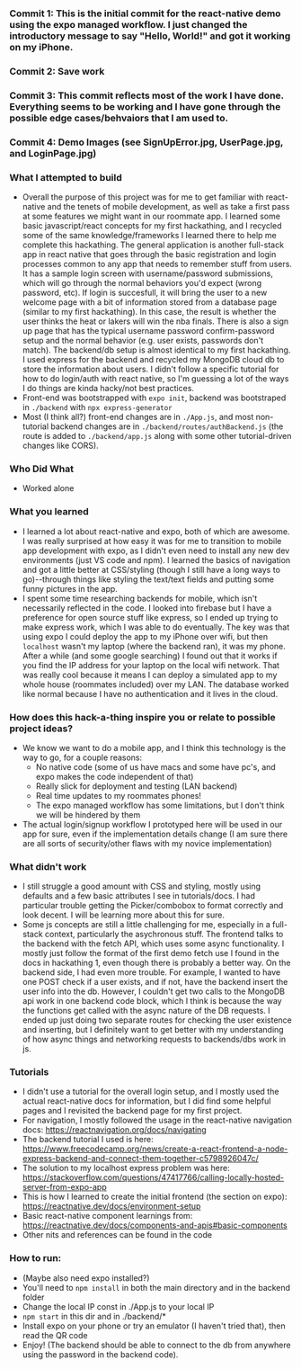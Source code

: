 ### Commit 1: This is the initial commit for the react-native demo using the expo managed workflow. I just changed the introductory message to say "Hello, World!" and got it working on my iPhone. 

### Commit 2: Save work
### Commit 3: This commit reflects most of the work I have done. Everything seems to be working and I have gone through the possible edge cases/behvaiors that I am used to. 
### Commit 4: Demo Images (see SignUpError.jpg, UserPage.jpg, and LoginPage.jpg)

### What I attempted to build
* Overall the purpose of this project was for me to get familiar with react-native and the tenets of mobile development, as well as take a first pass at some features we might want in our roommate app. I learned some basic javascript/react concepts for my first hackathing, and I recycled some of the same knowledge/frameworks I learned there to help me complete this hackathing. The general application is another full-stack app in react native that goes through the basic registration and login processes common to any app that needs to remember stuff from users. It has a sample login screen with username/password submissions, which will go through the normal behaviors you'd expect (wrong password, etc). If login is succesfull, it will bring the user to a new welcome page with a bit of information stored from a database page (similar to my first hackathing). In this case, the result is whether the user thinks the heat or lakers will win the nba finals. There is also a sign up page that has the typical username password confirm-password setup and the normal behavior (e.g. user exists, passwords don't match). The backend/db setup is almost identical to my first hackathing. I used express for the backend and recycled my MongoDB cloud db to store the information about users. I didn't follow a specific tutorial for how to do login/auth with react native, so I'm guessing a lot of the ways I do things are kinda hacky/not best practices. 
* Front-end was bootstrapped with `expo init`, backend was bootstraped in `./backend` with `npx express-generator`
* Most (I think all?) front-end changes are in `./App.js`, and most non-tutorial backend changes are in `./backend/routes/authBackend.js` (the route is added to `./backend/app.js` along with some other tutorial-driven changes like CORS). 

### Who Did What
* Worked alone 

### What you learned 
* I learned a lot about react-native and expo, both of which are awesome. I was really surprised at how easy it was for me to transition to mobile app development with expo, as I didn't even need to install any new dev environments (just VS code and npm). I learned the basics of navigation and got a little better at CSS/styling (though I still have a long ways to go)--through things like styling the text/text fields and putting some funny pictures in the app. 
* I spent some time researching backends for mobile, which isn't necessarily reflected in the code. I looked into firebase but I have a preference for open source stuff like express, so I ended up trying to make express work, which I was able to do eventually. The key was that using expo I could deploy the app to my iPhone over wifi, but then `localhost` wasn't my laptop (where the backend ran), it was my phone. After a while (and some google searching) I found out that it works if you find the IP address for your laptop on the local wifi network. That was really cool because it means I can deploy a simulated app to my whole house (roommates included) over my LAN. The database worked like normal because I have no authentication and it lives in the cloud. 

### How does this hack-a-thing inspire you or relate to possible project ideas?
* We know we want to do a mobile app, and I think this technology is the way to go, for a couple reasons: 
    * No native code (some of us have macs and some have pc's, and expo makes the code independent of that)
    * Really slick for deployment and testing (LAN backend)
    * Real time updates to my roommates phones!
    * The expo managed workflow has some limitations, but I don't think we will be hindered by them
* The actual login/signup workflow I prototyped here will be used in our app for sure, even if the implementation details change (I am sure there are all sorts of security/other flaws with my novice implementation)

### What didn't work
* I still struggle a good amount with CSS and styling, mostly using defaults and a few basic attributes I see in tutorials/docs. I had particular trouble getting the Picker/combobox to format correctly and look decent. I will be learning more about this for sure.
* Some js concepts are still a little challenging for me, especially in a full-stack context, particularly the asychronous stuff. The frontend talks to the backend with the fetch API, which uses some async functionality. I mostly just follow the format of the first demo fetch use I found in the docs in hackathing 1, even though there is probably a better way. On the backend side, I had even more trouble. For example, I wanted to have one POST check if a user exists, and if not, have the backend insert the user info into the db. However, I couldn't get two calls to the MongoDB api work in one backend code block, which I think is because the way the functions get called with the async nature of the DB requests. I ended up just doing two separate routes for checking the user existence and inserting, but I definitely want to get better with my understanding of how async things and networking requests to backends/dbs work in js. 

### Tutorials
* I didn't use a tutorial for the overall login setup, and I mostly used the actual react-native docs for information, but I did find some helpful pages and I revisited the backend page for my first project. 
* For navigation, I mostly followed the usage in the react-native navigation docs: https://reactnavigation.org/docs/navigating
* The backend tutorial I used is here: https://www.freecodecamp.org/news/create-a-react-frontend-a-node-express-backend-and-connect-them-together-c5798926047c/
* The solution to my localhost express problem was here: https://stackoverflow.com/questions/47417766/calling-locally-hosted-server-from-expo-app
* This is how I learned to create the initial frontend (the section on expo): https://reactnative.dev/docs/environment-setup
* Basic react-native component learnings from: https://reactnative.dev/docs/components-and-apis#basic-components
* Other nits and references can be found in the code

### How to run: 
* (Maybe also need expo installed?)
* You'll need to `npm install` in both the main directory and in the backend folder
* Change the local IP const in ./App.js to your local IP
* `npm start` in this dir and in ./backend/*
* Install expo on your phone or try an emulator (I haven't tried that), then read the QR code
* Enjoy! (The backend should be able to connect to the db from anywhere using the password in the backend code). 